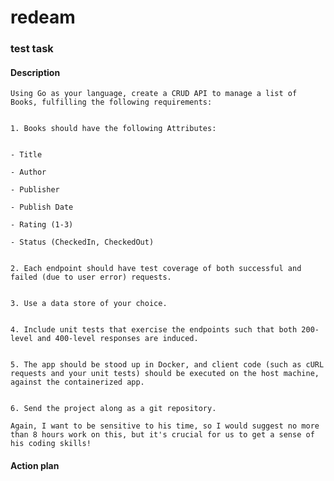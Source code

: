 # redeam
### test task

#### Description
    Using Go as your language, create a CRUD API to manage a list of Books, fulfilling the following requirements:
    
    
    1. Books should have the following Attributes:
    
    
    - Title
    
    - Author
    
    - Publisher
    
    - Publish Date
    
    - Rating (1-3)
    
    - Status (CheckedIn, CheckedOut)
    
    
    2. Each endpoint should have test coverage of both successful and failed (due to user error) requests.
    
    
    3. Use a data store of your choice.
    
    
    4. Include unit tests that exercise the endpoints such that both 200-level and 400-level responses are induced.
    
    
    5. The app should be stood up in Docker, and client code (such as cURL requests and your unit tests) should be executed on the host machine, against the containerized app.
    
    
    6. Send the project along as a git repository.
    
    Again, I want to be sensitive to his time, so I would suggest no more than 8 hours work on this, but it's crucial for us to get a sense of his coding skills!
    
#### Action plan 
